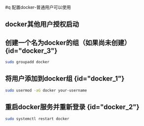 #q 配置docker-普通用户可以使用

## docker其他用户授权启动

## 创建一个名为docker的组（如果尚未创建） {id="docker_3"}

```Bash
sudo groupadd docker
```

## 将用户添加到docker组 {id="docker_1"}

```Bash
sudo usermod -aG docker your-username
```

## 重启docker服务并重新登录 {id="docker_2"}

```Bash
sudo systemctl restart docker
```



